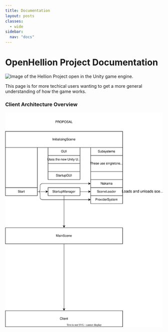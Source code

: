 ```yaml
---
title: Documentation
layout: posts
classes:
  - wide
sidebar:
  nav: "docs"
---
```


# OpenHellion Project Documentation
![Image of the Hellion Project open in the Unity game engine.](https://user-images.githubusercontent.com/37084190/196989422-4079d0fe-c16a-416b-80f7-27df3077c366.png)

This page is for more techical users wanting to get a more general understanding of how the game works.

### Client Architecture Overview
![A diagram of the OpenHellion client architecture](res/Architecture.drawio.svg)